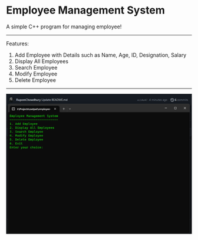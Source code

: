 # Employee Management System
A simple C++ program for managing employee!

---

Features: 
1. Add Employee with Details such as Name, Age, ID, Designation, Salary
2. Display All Employees
3. Search Employee
4. Modify Employee
5. Delete Employee

---

![Employee Management System](https://github.com/RupomChowdhury/employee-management-system/blob/main/src/img/emp-sys.png)
